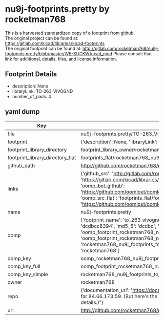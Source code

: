 # nu9j-footprints.pretty by rocketman768  
This is a harvested standardized copy of a footprint from github.  
The original project can be found at:  
https://gitlab.com/kicad/libraries/kicad-footprints  
The original footprint can be found at:
http://gitlab.com/rocketman768/nu9j-footprints.pretty/blob/master/WE-SUCKW.kicad_mod
Please consult that link for additional, details, files, and license information.  
## Footprint Details
* description: None  
* libraryLink: TO-263_VIVOGND  
* number_of_pads: 4  
## yaml dump  
| Key | Value |  
| --- | --- |  
| file | nu9j-footprints.pretty/TO-263_VIVOGND.kicad_mod |  
| footprint | {'description': None, 'libraryLink': 'TO-263_VIVOGND', 'number_of_pads': 4} |  
| footprint_library_directory | footprint_library_owner/rocketman768_nu9j-footprints.pretty |  
| footprint_library_directory_flat | footprints_flat/rocketman768_nu9j_footprints_to_263_vivognd/working |  
| github_path | http://github.com/rocketman768/nu9j-footprints.pretty/blob/master/TO-263_VIVOGND.kicad_mod |  
| links | {'github_src': 'http://gitlab.com/rocketman768/nu9j-footprints.pretty/blob/master/WE-SUCKW.kicad_mod', 'github_src_repo': 'https://gitlab.com/kicad/libraries/kicad-footprints', 'oomp_bot': 'footprints/rocketman768_nu9j_footprints_to_263_vivognd/working', 'oomp_bot_github': 'https://github.com/oomlout/oomlout_oomp_footprint_bot/tree/main/footprints/rocketman768_nu9j_footprints_to_263_vivognd/working', 'oomp_src_flat': 'footprints_flat/footprints_flat/rocketman768_nu9j_footprints_to_263_vivognd/working', 'oomp_src_flat_github': 'https://github.com/oomlout/oomlout_oomp_footprint_src/tree/main/footprints_flat/rocketman768_nu9j_footprints_to_263_vivognd/working'} |  
| name | nu9j-footprints.pretty |  
| oomp | {'footprint_name': 'to_263_vivognd', 'library_name': 'nu9j_footprints', 'md5': 'dcdbcc8394ccf3cb5e634ed0a791a7f4', 'md5_10': 'dcdbcc8394', 'md5_5': 'dcdbc', 'md5_6': 'dcdbcc', 'oomp_key': 'oomp_rocketman768_nu9j_footprints_to_263_vivognd', 'oomp_key_extra': 'oomp_footprint_rocketman768_nu9j_footprints_to_263_vivognd', 'oomp_key_full': 'oomp_footprint_rocketman768_nu9j_footprints_to_263_vivognd_dcdbcc', 'oomp_key_simple': 'rocketman768_nu9j_footprints_to_263_vivognd', 'original_filename': 'nu9j-footprints.pretty/TO-263_VIVOGND.kicad_mod', 'owner_name': 'rocketman768'} |  
| oomp_key | oomp_rocketman768_nu9j_footprints_to_263_vivognd |  
| oomp_key_full | oomp_footprint_rocketman768_nu9j_footprints_to_263_vivognd |  
| oomp_key_simple | rocketman768_nu9j_footprints_to_263_vivognd |  
| owner | rocketman768 |  
| repo | {'documentation_url': 'https://docs.github.com/rest/overview/resources-in-the-rest-api#rate-limiting', 'message': "API rate limit exceeded for 84.66.173.59. (But here's the good news: Authenticated requests get a higher rate limit. Check out the documentation for more details.)"} |  
| url | http://github.com/rocketman768/nu9j-footprints.pretty |  

